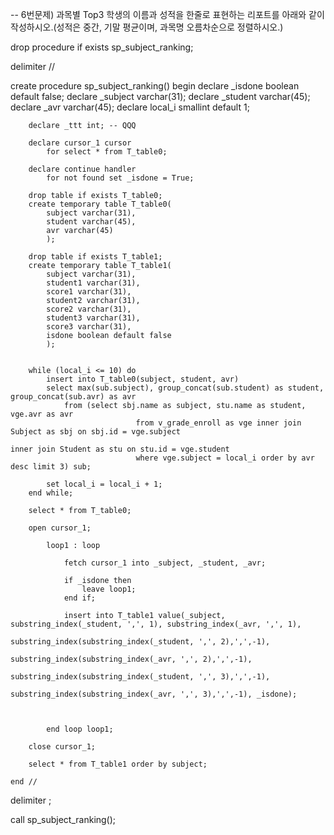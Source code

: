 -- 6번문제) 과목별 Top3 학생의 이름과 성적을 한줄로 표현하는 리포트를 아래와 같이 작성하시오.(성적은 중간, 기말 평균이며, 과목명 오름차순으로 정렬하시오.)

drop procedure if exists sp_subject_ranking;

delimiter //

create procedure sp_subject_ranking()
	begin
		declare _isdone boolean default false;
        declare _subject varchar(31); 
        declare _student varchar(45); 
        declare _avr varchar(45);
        declare local_i smallint default 1;
        
        declare _ttt int; -- QQQ
                
        declare cursor_1 cursor
			for select * from T_table0;
		
        declare continue handler 
			for not found set _isdone = True;

		drop table if exists T_table0;
        create temporary table T_table0(
			subject varchar(31),
			student varchar(45),
			avr varchar(45)
			);

		drop table if exists T_table1;
        create temporary table T_table1(
			subject varchar(31),
            student1 varchar(31),
            score1 varchar(31),
            student2 varchar(31),
            score2 varchar(31),
            student3 varchar(31),
            score3 varchar(31),
            isdone boolean default false
            );
            

		while (local_i <= 10) do
			insert into T_table0(subject, student, avr)
            select max(sub.subject), group_concat(sub.student) as student, group_concat(sub.avr) as avr
				from (select sbj.name as subject, stu.name as student, vge.avr as avr
								from v_grade_enroll as vge inner join Subject as sbj on sbj.id = vge.subject
																	        inner join Student as stu on stu.id = vge.student
                                where vge.subject = local_i order by avr desc limit 3) sub;
				
			set local_i = local_i + 1;
		end while;            
            
		select * from T_table0;
        
        open cursor_1;
            
			loop1 : loop
                
				fetch cursor_1 into _subject, _student, _avr;
                
                if _isdone then
					leave loop1;
				end if;
                
				insert into T_table1 value(_subject, substring_index(_student, ',', 1), substring_index(_avr, ',', 1),
															substring_index(substring_index(_student, ',', 2),',',-1),
                                                            substring_index(substring_index(_avr, ',', 2),',',-1),
                                                            substring_index(substring_index(_student, ',', 3),',',-1),
                                                            substring_index(substring_index(_avr, ',', 3),',',-1), _isdone);                
            
				
                
            end loop loop1;
            
        close cursor_1;
        
        select * from T_table1 order by subject;
        
    end //

delimiter ;

call sp_subject_ranking();
